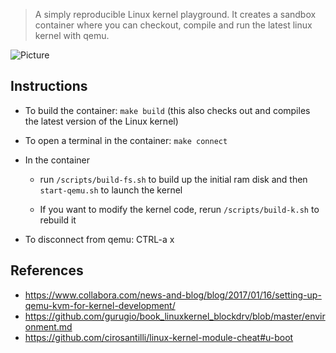 > A simply reproducible Linux kernel playground. It creates a sandbox container where you can checkout, compile and run the
> latest linux kernel with qemu.

![Picture](https://viewer.diagrams.net/?tags={}&highlight=0000ff&edit=_blank&layers=1&nav=1&title=aos.drawio#R7VpZc9s2EP41nmkf5KFIkZIebVlOj6RN6tY53iASJBGBBANClpRfX4AEDxCQbEWm5DS1Z2xisbi%2BPbAL4MKZJZtXFGTxGxJAfGFbwebCubmw7fHE4n8FYVsSRtNJSYgoCkrSsCHcoa9QEmW7aIUCmCuMjBDMUKYSfZKm0GcKDVBK1ipbSLA6agYiqBHufIB16nsUsFhSPctqKn6BKIrl0NOqIgEVsyTkMQjIukVy5hfOjBLCyq9kM4NYYFfhcoXfzJO7yfjPd28GWfJ2SuPxp0HZ2e0hTeolUJiy5%2B3aKbt%2BAHgl8ZJrZdsKQEpWaQBFJ8ML53odIwbvMuCL2jXXGE6LWYJldYgwnhFMaNHWCV3xy%2Bk5o2QJWzVe8SNakJS16OUPp8uJQcrgpiPJR2AY1rLhOg1JAhnd8nZVL5U4pT6PZXHdKIdbscQtvXAqIpAKGdVdN6DzD4n7ATKwe5ZBGNq%2Bb5JB4C081%2BsRa9tTsZ7qWDsjA9b2pC%2BsRxrWW7KihbX7MUqhhjxHhKnwqjCmhDdSMZckgFGU8qLPEYScfi3wRdwxXcmKBAWBGMYoz0biVp%2FG4KoCcjxdQkYB9SUfV5MPxy5BKShapmLziGG5WzDA5UV%2FMIE5047ARrrAJqcUmNev8woAnIRG5%2BX5E7gIe4R6NFKhHlo61EOjcfQG9lgD%2BwtMVoKSvFA7ELu7jAmHfdrFqGMX9tQ7ryMbuppEYMADU1kklMUkItyvzRtqB7uG5zUhmRTiZ8jYViIKVoyoIoYbxD60vj%2BKri5dWbrZyJ6LwlZxVWJy3yAQvkC%2Bf%2FpwD59MFxigEdzbn2OWMIUYMPSgzu7Z5TXRTOt3SFORCnkgEXqdLvKsQMvDwq4WVBGu92Ul0oBC3wd5IZ4rzjDNNmUbWc2%2FIvEfJSJr0RQEY54V7TKslphBnpWpUog2Ql3aZjbtc%2FcZd1yiIaAzWdmoNyvzvhcr47DT7Yd2odVKFJtmRelU1jl9qnWOzmmdU806KUgClC%2B%2Ffxuy3XPbkH4GsJSuzzL7qYMCut52fLfri1w9PDMm8r0BqSeXu7T0RSJou%2BdG0Hb2unO%2BWMS2fxUeh6QncOnjF%2BnTH%2FXV0yNdtWz6liA%2BncZxWR11GXfUoNxrZKuOJtTTOEI59LOBKhgL0MNTorGhtSMcq%2FrJM5Ae1JFVVpT8oiYlNAG4VbeWdiMqR1YpfQtzXYR0wIfzURrpLUXuNkBco1PZsh6vqGEUpHnI%2BauWRdomDJfQQO21bsjdUIbBtqSiFKOqTYgJYJ2OdHxuc5%2BijOX8a7FCOBiE%2BWUeV7iJ%2BgI6FU5OLiRTUc0Z6mP7dDcb7aaUonwLEoSFXv6a%2BiTNCVd0ULFWEVDMWMbn74qlulw5xR%2FBkF9GhEQYggzllz5Jigo%2FL1hvw7Jj%2FmnousqbAxiCVbFiDBYQXwN%2FGRUeqXVccVv8nPCs1RRXDIcn9eams6GTGqzZLl%2B69VmHoiD4xSBcMwdlW%2BoraJSqLzrjar9D6QuVrxVeVffWyEcJTfMiS9WJlAvRnMj%2FvuXcvmXiqrG2ybdYbj%2B%2BZfYbvH5H0Pzz7P4tuL%2BxXlneP3V6e0je76%2FoQx1zP1vE2CT%2BH1s15oDxfOokl9Fc9j3LicL715%2B389h6YF%2FXs%2Fv1Eg4%2B%2FfF3daX8aJQ6OTJKfar%2B7Juk4bivWuB3f7BQb%2FYnOFgw2qht2P47oComCdPgSjz4EA4ZgzxHvgrs2a2n3hJ05xyAPK4XcpSF6fJtv0wwyK%2BiHZne2Z3rLvdp2Z2eJnbVsHvFUjoGrSMuerBtsWWCId%2BTjjrmcXbNq74WVd99NApeTuBbU1ajBeheJiDrlId8YuexLSJi19ZNtlUERbtimf%2FojbbdkaPhQnvoGNT%2BOW7ujELb9wThh5KM9jjkiRtKb5IZv5ig7xuPCZuTwTpW3HNMqOwpL3nze8aI0ih374kRpXuiiHLfJA2HHfsPKaqEW6TO9WWzeAg54v%2BRkoSrdYJ%2F53FBVbeo88WBX8pNsNBo8VNx2s9H5Ku1Ot8%2FG48aytFlyUrAEjY7VnMnvp%2B9euRramDO9o%2B5OKmcLIZh01kPftLpnrzp9yimN1kV2wGqyIvNe%2BMySmkebTvzfwE%3D)

## Instructions

- To build the container: `make build` (this also checks out and compiles the
  latest version of the Linux kernel)

- To open a terminal in the container: `make connect`

- In the container

  - run `/scripts/build-fs.sh` to build up the initial ram disk and then
    `start-qemu.sh` to launch the kernel

  - If you want to modify the kernel code, rerun `/scripts/build-k.sh` to
    rebuild it

- To disconnect from qemu: CTRL-a x

## References

- https://www.collabora.com/news-and-blog/blog/2017/01/16/setting-up-qemu-kvm-for-kernel-development/
- https://github.com/gurugio/book_linuxkernel_blockdrv/blob/master/environment.md
- https://github.com/cirosantilli/linux-kernel-module-cheat#u-boot
